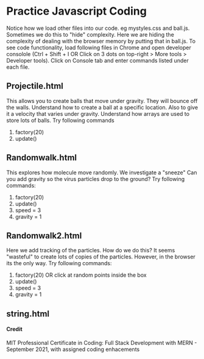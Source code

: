 # Practice Javascript Coding

Notice how we load other files into our code. eg mystyles.css and ball.js. Sometimes we do this to "hide" complexity. Here we are hiding the complexity of dealing with the browser memory by putting that in ball.js.  To see code functionality, load following files in Chrome and open developer consolole (Ctrl + Shift + I OR Click on 3 dots on top-right > More tools > Developer tools).  Click on Console tab and enter commands listed under each file.

## Projectile.html

This allows you to create balls that move under gravity. They will bounce off the walls.
Understand how to create a ball at a specific location. Also to give it a velocity that varies under gravity.
Understand how arrays are used to store lots of balls.  Try following commands
1. factory(20)
2. update()


## Randomwalk.html

This explores how molecule move randomly.
We investigate a "sneeze"
Can you add gravity so the virus particles drop to the ground?
Try following commands:
1. factory(20)
2. update()
3. speed = 3
4. gravity = 1

## Randomwalk2.html

Here we add tracking of the particles. How do we do this? It seems "wasteful" to create lots of copies of the particles. However, in the browser its the only way.
Try following commands:
1. factory(20) OR click at random points inside the box
2. update()
3. speed = 3
4. gravity = 1

## string.html

#### Credit
MIT Professional Certificate in Coding: Full Stack Development with MERN - September 2021, with assigned coding enhacements
